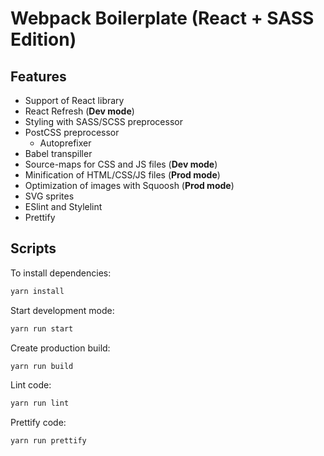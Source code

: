 # Webpack Boilerplate (React + SASS Edition)

## Features

- Support of React library
- React Refresh (**Dev mode**)
- Styling with SASS/SCSS preprocessor
- PostCSS preprocessor
  - Autoprefixer
- Babel transpiller
- Source-maps for CSS and JS files (**Dev mode**)
- Minification of HTML/CSS/JS files (**Prod mode**)
- Optimization of images with Squoosh (**Prod mode**)
- SVG sprites
- ESlint and Stylelint
- Prettify

## Scripts

To install dependencies:

```sh
yarn install
```

Start development mode:

```sh
yarn run start
```

Create production build:

```sh
yarn run build
```

Lint code:

```sh
yarn run lint
```

Prettify code:

```sh
yarn run prettify
```
